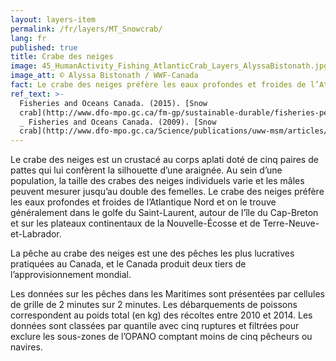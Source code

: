 ```yaml
---
layout: layers-item
permalink: /fr/layers/MT_Snowcrab/
lang: fr
published: true
title: Crabe des neiges
image: 45_HumanActivity_Fishing_AtlanticCrab_Layers_AlyssaBistonath.jpg
image_att: © Alyssa Bistonath / WWF-Canada
fact: Le crabe des neiges préfère les eaux profondes et froides de l’Atlantique Nord
ref_text: >-
  Fisheries and Oceans Canada. (2015). [Snow
  crab](http://www.dfo-mpo.gc.ca/fm-gp/sustainable-durable/fisheries-peches/snow-crab-eng.htm)
  _ Fisheries and Oceans Canada. (2009). [Snow
  crab](http://www.dfo-mpo.gc.ca/Science/publications/uww-msm/articles/snowcrab-crabedesneiges-eng.html)
---
```

Le crabe des neiges est un crustacé au corps aplati doté de cinq paires de pattes qui lui confèrent la silhouette d’une araignée. Au sein d’une population, la taille des crabes des neiges individuels varie et les mâles peuvent mesurer jusqu’au double des femelles. Le crabe des neiges préfère les eaux profondes et froides de l’Atlantique Nord et on le trouve généralement dans le golfe du Saint-Laurent, autour de l’île du Cap-Breton et sur les plateaux continentaux de la Nouvelle-Écosse et de Terre-Neuve-et-Labrador.

La pêche au crabe des neiges est une des pêches les plus lucratives pratiquées au Canada, et le Canada produit deux tiers de l’approvisionnement mondial.

Les données sur les pêches dans les Maritimes sont présentées par cellules de grille de 2 minutes sur 2 minutes. Les débarquements de poissons correspondent au poids total (en kg) des récoltes entre 2010 et 2014. Les données sont classées par quantile avec cinq ruptures et filtrées pour exclure les sous-zones de l’OPANO comptant moins de cinq pêcheurs ou navires.
